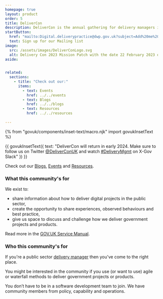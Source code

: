 ```yaml
---
homepage: true
layout: product
order: 5
title: DeliverCon
description: DeliverCon is the annual gathering for delivery managers in and around the public sector.
startButton:
  href: "mailto:Digital.deliverypractice@dwp.gov.uk?subject=Add%20me%20to%20the%20Agile%20delivery%20community%20meet-up&body=Hello%2C%0D%0A%0D%0APlease%20add%20me%20to%20the%20cross-government%20Agile%20delivery%20community%20meet-up"
  text: Sign up for our Mailing list
image:
  src: /assets/images/DeliverConLogo.svg
  alt: Delivery Con 2023 Mission Patch with the date 22 February 2023 on it.
aside:

    
related:
  sections:
    - title: "Check out our:"
      items:
        - text: Events
          href: ../../events
        - text: Blogs
          href: ../../blogs
        - text: Resources
          href: ../../resources
      
---
```

{% from "govuk/components/inset-text/macro.njk" import govukInsetText %}

{{ govukInsetText({
  text: "DeliverCon will return in early 2024. Make sure to follow us on Twitter <a href='https://twitter.com/DeliverConUK'>@DeliverConUK</a> and watch <a href='https://ukgovernmentdigital.slack.com/archives/C07CMTQKC'>#DeliveryMgmt</a> on X-Gov Slack"
}) }}

Check out our <a href="blogs">Blogs</a>, <a href="events">Events</a> and <a href="resources">Resources</a>.

### What this community's for

We exist to:

  - share information about how to deliver digital projects in the public sector,
  - create the opportunity to share experiences, observed behaviours and best practice,
  - give us space to discuss and challenge how we deliver government projects and products.

Read more in the [GOV.UK Service Manual](https://www.gov.uk/service-manual/communities/agile-delivery-community).

### Who this community's for

If you're a public sector [delivery manager](https://www.gov.uk/guidance/delivery-manager) then you've come to the right place.

You might be interested in the community if you use (or want to use) agile or waterfall methods to deliver government projects or products.

You don’t have to be in a software development team to join. We have community members from policy, capability and operations. 

